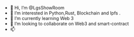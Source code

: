 - 👋 Hi, I’m @LgsShowRoom
- 👀 I’m interested in Python,Rust, Blockchain and Ipfs . 
- 🌱 I’m currently learning Web 3
- 💞️ I’m looking to collaborate on Web3 and smart-contract
- 📫
